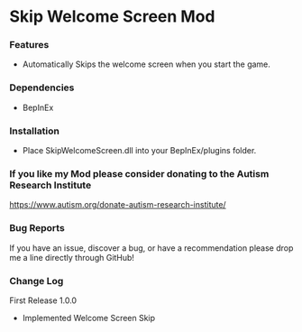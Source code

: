 # Skip Welcome Screen Mod

### Features

- Automatically Skips the welcome screen when you start the game.

### Dependencies
- BepInEx

### Installation
- Place SkipWelcomeScreen.dll into your BepInEx/plugins folder.

### If you like my Mod please consider donating to the Autism Research Institute 
https://www.autism.org/donate-autism-research-institute/

### Bug Reports
If you have an issue, discover a bug, or have a recommendation please drop me a line directly through GitHub!

### Change Log
First Release 1.0.0
- Implemented Welcome Screen Skip